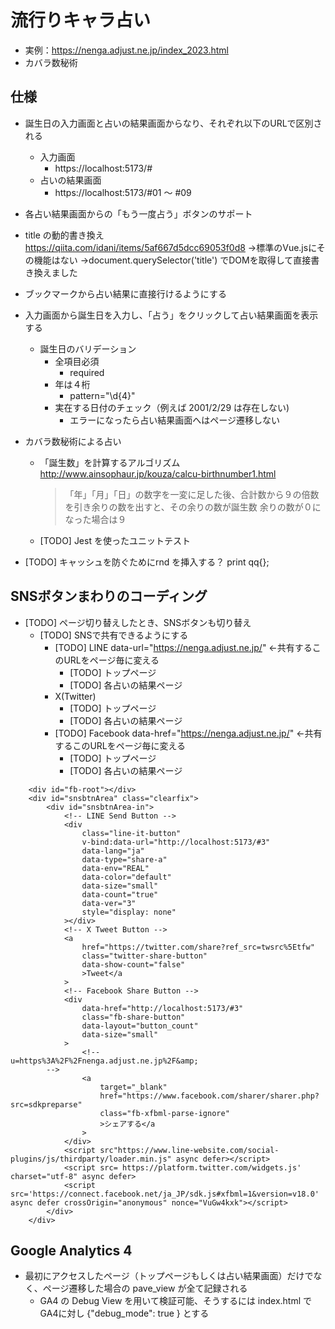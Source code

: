 # 流行りキャラ占い

- 実例：https://nenga.adjust.ne.jp/index_2023.html
- カバラ数秘術

## 仕様

- 誕生日の入力画面と占いの結果画面からなり、それぞれ以下のURLで区別される
    - 入力画面
        - https://localhost:5173/#
    - 占いの結果画面
        - https://localhost:5173/#01 〜 #09

- 各占い結果画面からの「もう一度占う」ボタンのサポート

- title の動的書き換え
    https://qiita.com/idani/items/5af667d5dcc69053f0d8
    →標準のVue.jsにその機能はない
    →document.querySelector('title') でDOMを取得して直接書き換えました

- ブックマークから占い結果に直接行けるようにする

- 入力画面から誕生日を入力し、「占う」をクリックして占い結果画面を表示する
    - 誕生日のバリデーション
        - 全項目必須
            - required
        - 年は４桁
            - pattern="\d{4}"
        - 実在する日付のチェック（例えば 2001/2/29 は存在しない)
            - エラーになったら占い結果画面へはページ遷移しない

- カバラ数秘術による占い
    - 「誕生数」を計算するアルゴリズム
        http://www.ainsophaur.jp/kouza/calcu-birthnumber1.html
        > 「年」「月」「日」の数字を一変に足した後、合計数から９の倍数を引き余りの数を出すと、その余りの数が誕生数
        > 余りの数が０になった場合は９
    - [TODO] Jest を使ったユニットテスト

- [TODO] キャッシュを防ぐためにrnd を挿入する？
    print qq{<script>location.href='/result_2023_0${bn}.html?r=${rnd}';</script>};

## SNSボタンまわりのコーディング

- [TODO] ページ切り替えしたとき、SNSボタンも切り替え
    - [TODO] SNSで共有できるようにする
        - [TODO] LINE
            data-url="https://nenga.adjust.ne.jp/" ←共有するこのURLをページ毎に変える
            - [TODO] トップページ
            - [TODO] 各占いの結果ページ
        - X(Twitter)
            - [TODO] トップページ
            - [TODO] 各占いの結果ページ
        - [TODO] Facebook
            data-href="https://nenga.adjust.ne.jp/" ←共有するこのURLをページ毎に変える
            - [TODO] トップページ
            - [TODO] 各占いの結果ページ
```
	<div id="fb-root"></div>
	<div id="snsbtnArea" class="clearfix">
		<div id="snsbtnArea-in">
			<!-- LINE Send Button -->
			<div
				class="line-it-button"
				v-bind:data-url="http://localhost:5173/#3"
				data-lang="ja"
				data-type="share-a"
				data-env="REAL"
				data-color="default"
				data-size="small"
				data-count="true"
				data-ver="3"
				style="display: none"
			></div>
			<!-- X Tweet Button -->
			<a
				href="https://twitter.com/share?ref_src=twsrc%5Etfw"
				class="twitter-share-button"
				data-show-count="false"
				>Tweet</a
			>
			<!-- Facebook Share Button -->
			<div
				data-href="http://localhost:5173/#3"
				class="fb-share-button"
				data-layout="button_count"
				data-size="small"
			>
				<!--
u=https%3A%2F%2Fnenga.adjust.ne.jp%2F&amp;
		-->
				<a
					target="_blank"
					href="https://www.facebook.com/sharer/sharer.php?src=sdkpreparse"
					class="fb-xfbml-parse-ignore"
					>シェアする</a
				>
			</div>
            <script src"https://www.line-website.com/social-plugins/js/thirdparty/loader.min.js" async defer></script>
            <script src= https://platform.twitter.com/widgets.js' charset="utf-8" async defer>
            <script src='https://connect.facebook.net/ja_JP/sdk.js#xfbml=1&version=v18.0' async defer crossOrigin="anonymous" nonce="VuGw4kxk"></script>
		</div>
	</div>
```

## Google Analytics 4

- 最初にアクセスしたページ（トップページもしくは占い結果画面）だけでなく、ページ遷移した場合の pave_view が全て記録される
    - GA4 の Debug View を用いて検証可能、そうするには index.html でGA4に対し {"debug_mode": true } とする
